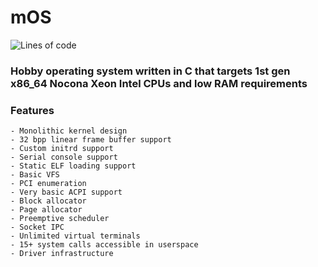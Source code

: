 # mOS
![Lines of code](https://img.shields.io/tokei/lines/github/Moldytzu/mOS?style=for-the-badge) 
### Hobby operating system written in C that targets 1st gen x86_64 Nocona Xeon Intel CPUs and low RAM requirements
### Features
    - Monolithic kernel design
    - 32 bpp linear frame buffer support
    - Custom initrd support
    - Serial console support
    - Static ELF loading support
    - Basic VFS
    - PCI enumeration
    - Very basic ACPI support
    - Block allocator
    - Page allocator
    - Preemptive scheduler
    - Socket IPC
    - Unlimited virtual terminals
    - 15+ system calls accessible in userspace
    - Driver infrastructure